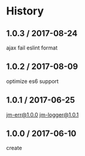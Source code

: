 # History

## 1.0.3 / 2017-08-24
ajax fail
eslint format

## 1.0.2 / 2017-08-09
optimize es6 support

## 1.0.1 / 2017-06-25
jm-err@1.0.0
jm-logger@1.0.1

## 1.0.0 / 2017-06-10
create
